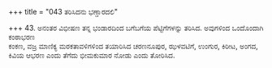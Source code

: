 +++
title = "043 ತರಿಸಿದನು ಭಣ್ಡಾರದಲಿ"

+++
43. ಅನಂತರ ವಿಭೀಷಣ ತನ್ನ ಭಂಡಾರದಿಂದ ಬಗೆಬಗೆಯ ಪೆಟ್ಟಿಗೆಗಳನ್ನು ತರಿಸಿದ. ಅವುಗಳಿಂದ ಒಂದೊಂದಾಗಿ ಕಂಠಾಭರಣ   
ಕಂಕಣ, ವಜ್ರ ಮಾಣಿಕ್ಯ ಮರಕತಾವಳಿಗಳಿಂದ ತಯಾರಿಸಿದ ಚರಣನೂಪುರ, ಝಳವಟಿಗೆ, ಉಂಗುರ, ಕಿರೀಟ, ಅಂಗದ, ಕಿವಿಯ ಆಭರಣ ಎಂದು ತೆಗೆದು ಭೀಮಕುಮಾರ ನೋಡು ಎಂದು ತೋರಿಸಿದ.